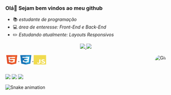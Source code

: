 ### Olá👋 Sejam bem vindos ao meu github  

- 📚 _estudante de programação_
- 💻 _área de enteresse: Front-End e Back-End_
- ✏️ _Estudando atualmente: Layouts Responsivos_ 

<div align="center">
  <a href="https://github.com/alexcsales">
  <img height="165em" src="https://github-readme-stats.vercel.app/api?username=alexcsales&show_icons=true&theme=github_dark&include_all_commits=true&count_private=true"/>
  <img height="165em" src="https://github-readme-stats.vercel.app/api/top-langs/?username=alexcsales&layout=compact&langs_count=7&theme=github_dark"/>
</div>
<div style="display: inline_block"><br>
  <img align="center" alt="HTML" height="30" width="40" src="https://raw.githubusercontent.com/devicons/devicon/master/icons/html5/html5-original.svg">
  <img align="center" alt="CSS" height="30" width="40" src="https://raw.githubusercontent.com/devicons/devicon/master/icons/css3/css3-original.svg">
  <img align="center" alt="Js" height="30" width="40" src="https://raw.githubusercontent.com/devicons/devicon/master/icons/javascript/javascript-plain.svg">
  <img align="right" alt="Gif" height="150" style="border-radius:50px;" src="https://cdn.discordapp.com/attachments/938625031397855306/938756283371249674/Untitled_design_2.gif">
</div>
</div>
  
  ##
 
<div> 
  <a href = "mailto:alexxcorrea917@gmail.com"><img src="https://img.shields.io/badge/-Gmail-%23333?style=for-the-badge&logo=gmail&logoColor=white" target="_blank"></a>
  <a href="https://www.linkedin.com/in/alexsales-dev/" target="_blank"><img src="https://img.shields.io/badge/-LinkedIn-%230077B5?style=for-the-badge&logo=linkedin&logoColor=white" target="_blank"></a>
  <a href="https://www.instagram.com/alexxcsales/" target="_blank"><img src="https://img.shields.io/badge/-Instagram-%23E4405F?style=for-the-badge&logo=instagram&logoColor=white" target="_blank"></a>
  
  ![Snake animation](https://github.com/alexcsales/alexcsales/blob/output/github-contribution-grid-snake.svg)
  
<div>
